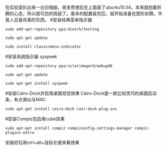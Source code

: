 在实验室扒出来一台旧电脑，突发奇想后在上面装了ubuntu15.04，本来就抱着折腾的心态，所以就可劲的捣鼓了。基本的配置装完后，就开始准备在图形折腾，毕竟人总喜欢美的东西。
#安装经典菜单指示器
```
sudo add-apt-repository ppa:diesch/testing
```
```
sudo apt-get update
```
```
sudo install classicmenu-indicator
```
#安装系统指示器 syspeek
```
sudo add-apt-repository ppa:nilarimogard/webupd8
```
```
sudo apt-get update
```
```
sudo apt-get install syspeek
```
#安装Cairo-Dock并启用桌面视觉效果
Cairo-Dock是一款比较灵巧的桌面启动条，有点类似与MAC
```
sudo apt-get install cairo-dock cair-dock-plug-ins
```
#安装Compiz包启用cube效果
```
sudo apt-get install compiz compizconfig-settings-manager compiz-plugins-extra
```
安装好后用ctrl+alt+鼠标左键来看效果
